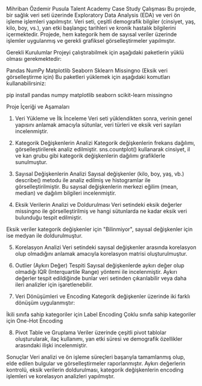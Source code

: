 Mihriban Özdemir
Pusula Talent Academy Case Study Çalışması 
Bu projede, bir sağlık veri seti üzerinde Exploratory Data Analysis (EDA) ve veri ön işleme işlemleri yapılmıştır. Veri seti, çeşitli demografik bilgiler (cinsiyet, yaş, kilo, boy, vs.), yan etki başlangıç tarihleri ve kronik hastalık bilgilerini içermektedir. Projede, hem kategorik hem de sayısal veriler üzerinde işlemler uygulanmış ve gerekli grafiksel görselleştirmeler yapılmıştır.

Gerekli Kurulumlar
Projeyi çalıştırabilmek için aşağıdaki paketlerin yüklü olması gerekmektedir:

Pandas
NumPy
Matplotlib
Seaborn
Sklearn
Missingno (Eksik veri görselleştirme için)
Bu paketleri yüklemek için aşağıdaki komutları kullanabilirsiniz:

pip install pandas numpy matplotlib seaborn scikit-learn missingno

Proje İçeriği ve Aşamaları
1. Veri Yükleme ve İlk İnceleme
Veri seti yüklendikten sonra, verinin genel yapısını anlamak amacıyla sütunlar, veri türleri ve eksik veri sayıları incelenmiştir.

2. Kategorik Değişkenlerin Analizi
Kategorik değişkenlerin frekans dağılımı, görselleştirilerek analiz edilmiştir. sns.countplot() kullanarak cinsiyet, il ve kan grubu gibi kategorik değişkenlerin dağılımı grafiklerle sunulmuştur.

3. Sayısal Değişkenlerin Analizi
Sayısal değişkenler (kilo, boy, yaş, vb.) describe() metodu ile analiz edilmiş ve histogramlar ile görselleştirilmiştir. Bu sayısal değişkenlerin merkezi eğilim (mean, median) ve dağılım bilgileri incelenmiştir.

4. Eksik Verilerin Analizi ve Doldurulması
Veri setindeki eksik değerler missingno ile görselleştirilmiş ve hangi sütunlarda ne kadar eksik veri bulunduğu tespit edilmiştir.

Eksik veriler kategorik değişkenler için "Bilinmiyor", sayısal değişkenler için ise medyan ile doldurulmuştur.

5. Korelasyon Analizi
Veri setindeki sayısal değişkenler arasında korelasyon olup olmadığını anlamak amacıyla korelasyon matrisi oluşturulmuştur.

6. Outlier (Aykırı Değer) Tespiti
Sayısal değişkenlerde aykırı değer olup olmadığı IQR (Interquartile Range) yöntemi ile incelenmiştir. Aykırı değerler tespit edildiğinde bunlar veri setinden çıkarılabilir veya daha ileri analizler için işaretlenebilir.

7. Veri Dönüşümleri ve Encoding
Kategorik değişkenler üzerinde iki farklı dönüşüm uygulanmıştır:

İkili sınıfa sahip kategoriler için Label Encoding
Çoklu sınıfa sahip kategoriler için One-Hot Encoding

8. Pivot Table ve Gruplama
Veriler üzerinde çeşitli pivot tablolar oluşturularak, ilaç kullanımı, yan etki süresi ve demografik özellikler arasındaki ilişki incelenmiştir.

Sonuçlar
Veri analizi ve ön işleme süreçleri başarıyla tamamlanmış olup, elde edilen bulgular ve görselleştirmeler raporlanmıştır. Aykırı değerlerin kontrolü, eksik verilerin doldurulması, kategorik değişkenlerin encoding işlemleri ve korelasyon analizleri yapılmıştır.


